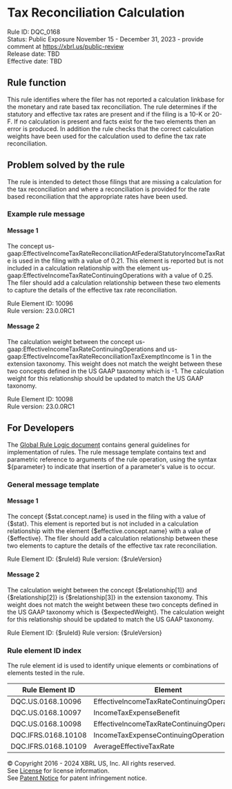 # Tax Reconciliation Calculation  
Rule ID: DQC_0168  
Status: Public Exposure November 15 - December 31, 2023 - provide comment at https://xbrl.us/public-review  
Release date: TBD  
Effective date: TBD  
  
## Rule function
This rule identifies where the filer has not reported a calculation linkbase for the monetary and rate based tax reconciliation.  The rule determines if the statutory and effective tax rates are present and if the filing is a 10-K or 20-F. If no calculation is present and facts exist for the two elements then an error is produced. In addition the rule checks that the correct calculation weights have been used for the calculation used to define the tax rate reconciliation.

## Problem solved by the rule  
The rule is intended to detect those filings that are missing a calculation for the tax reconciliation and where a reconciliation is provided for the rate based reconciliation that the appropriate rates have been used.    

### Example rule message
#### Message 1
The concept us-gaap:EffectiveIncomeTaxRateReconciliationAtFederalStatutoryIncomeTaxRate is used in the filing with a value of 0.21.  This element is reported but is not included in a calculation relationship with the element  us-gaap:EffectiveIncomeTaxRateContinuingOperations with a value of 0.25.  The filer should add a calculation relationship between these two elements to capture the details of the effective tax rate reconciliation.

Rule Element ID: 10096  
Rule version: 23.0.0RC1

#### Message 2
The calculation weight between the concept us-gaap:EffectiveIncomeTaxRateContinuingOperations and us-gaap:EffectiveIncomeTaxRateReconciliationTaxExemptIncome is 1 in the extension taxonomy.  This weight does not match the weight between these two concepts defined in the US GAAP taxonomy which is -1. The calculation weight for this relationship should be updated to match the US GAAP taxonomy.

Rule Element ID: 10098  
Rule version: 23.0.0RC1 

## For Developers  
The [Global Rule Logic document](https://github.com/DataQualityCommittee/dqc_us_rules/blob/master/docs/GlobalRuleLogic.md) contains general guidelines for implementation of rules. The rule message template contains text and parametric reference to arguments of the rule operation, using the syntax ${parameter} to indicate that insertion of a parameter's value is to occur. 

### General message template
#### Message 1
The concept {$stat.concept.name} is used in the filing with a value of {$stat}.  This element is reported but is not included in a calculation relationship with the element  {$effective.concept.name} with a value of {$effective}.  The filer should add a calculation relationship between these two elements to capture the details of the effective tax rate reconciliation.

Rule Element ID: {$ruleId}
Rule version: {$ruleVersion}
#### Message 2
The calculation weight between the concept {$relationship[1]} and {$relationship[2]} is {$relationship[3]} in the extension taxonomy.  This weight does not match the weight between these two concepts defined in the US GAAP taxonomy which is {$expectedWeight}. The calculation weight for this relationship should be updated to match the US GAAP taxonomy.

Rule Element ID: {$ruleId}
Rule version: {$ruleVersion}  

### Rule element ID index  
The rule element id is used to identify unique elements or combinations of elements tested in the rule.

|Rule Element ID|Element|
|--- |--- |
| DQC.US.0168.10096 | EffectiveIncomeTaxRateContinuingOperations |
| DQC.US.0168.10097 | IncomeTaxExpenseBenefit |
| DQC.US.0168.10098 | EffectiveIncomeTaxRateContinuingOperations |
| DQC.IFRS.0168.10108 | IncomeTaxExpenseContinuingOperations |
| DQC.IFRS.0168.10109 | AverageEffectiveTaxRate |

© Copyright 2016 - 2024 XBRL US, Inc. All rights reserved.   
See [License](https://xbrl.us/dqc-license) for license information.  
See [Patent Notice](https://xbrl.us/dqc-patent) for patent infringement notice.  